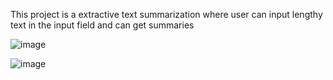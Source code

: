 This project is a extractive text summarization where user can input lengthy text in the input field and can get summaries 

![image](https://github.com/Shreeraksha918/Extractive_Text_summarization/assets/123298544/819c85c2-afb1-43b3-b124-a29938265d72)

![image](https://github.com/Shreeraksha918/Extractive_Text_summarization/assets/123298544/ae9c6cb9-bdb7-493f-ba85-e2cc743ceb25)


